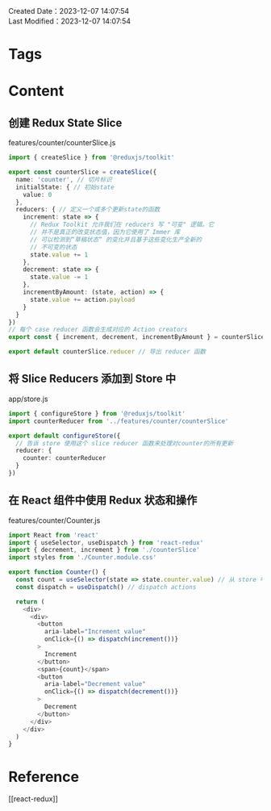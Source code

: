 Created Date：2023-12-07 14:07:54  
Last Modified：2023-12-07 14:07:54

# Tags

# Content

## 创建 Redux State Slice

features/counter/counterSlice.js

```ts
import { createSlice } from '@reduxjs/toolkit'

export const counterSlice = createSlice({
  name: 'counter', // 切片标识
  initialState: { // 初始state
    value: 0
  },
  reducers: { // 定义一个或多个更新state的函数
    increment: state => {
      // Redux Toolkit 允许我们在 reducers 写 "可变" 逻辑。它
      // 并不是真正的改变状态值，因为它使用了 Immer 库
      // 可以检测到“草稿状态“ 的变化并且基于这些变化生产全新的
      // 不可变的状态
      state.value += 1
    },
    decrement: state => {
      state.value -= 1
    },
    incrementByAmount: (state, action) => {
      state.value += action.payload
    }
  }
})
// 每个 case reducer 函数会生成对应的 Action creators
export const { increment, decrement, incrementByAmount } = counterSlice.actions // 导出 action creators

export default counterSlice.reducer // 导出 reducer 函数
```

## 将 Slice Reducers 添加到 Store 中

app/store.js

```ts
import { configureStore } from '@reduxjs/toolkit'
import counterReducer from '../features/counter/counterSlice'

export default configureStore({
  // 告诉 store 使用这个 slice reducer 函数来处理对counter的所有更新
  reducer: {
    counter: counterReducer
  }
})
```

## 在 React 组件中使用 Redux 状态和操作

features/counter/Counter.js

```ts
import React from 'react'
import { useSelector, useDispatch } from 'react-redux'
import { decrement, increment } from './counterSlice'
import styles from './Counter.module.css'

export function Counter() {
  const count = useSelector(state => state.counter.value) // 从 store 中读取数据
  const dispatch = useDispatch() // dispatch actions

  return (
    <div>
      <div>
        <button
          aria-label="Increment value"
          onClick={() => dispatch(increment())}
        >
          Increment
        </button>
        <span>{count}</span>
        <button
          aria-label="Decrement value"
          onClick={() => dispatch(decrement())}
        >
          Decrement
        </button>
      </div>
    </div>
  )
}
```

# Reference

[[react-redux]]
